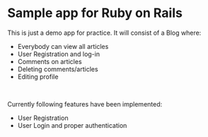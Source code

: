 # Sample app for Ruby on Rails

This is just a demo app for practice. It will consist of a Blog where:

<ul>
<li>Everybody can view all articles</li>
<li>User Registration and log-in</li>
<li>Comments on articles</li>
<li>Deleting comments/articles</li>
<li>Editing profile</li>
</ul>
<br>

Currently following features have been implemented:

<ul>
<li>User Registration</li>
<li>User Login and proper authentication</li>
</ul>
